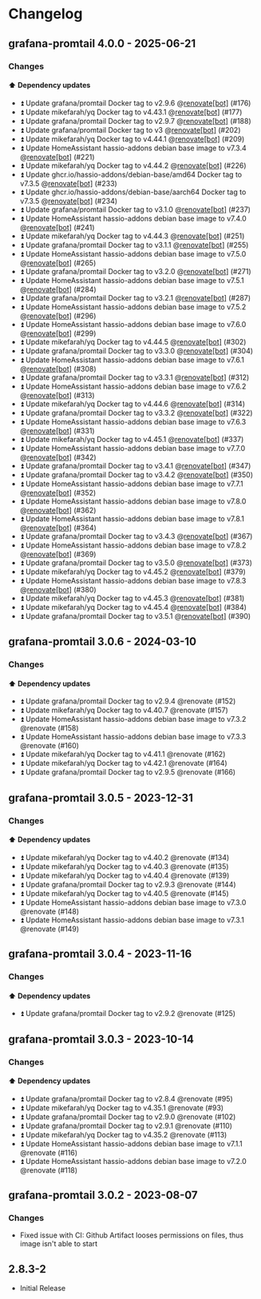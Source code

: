 # Changelog

## grafana-promtail 4.0.0 - 2025-06-21

### Changes

#### ⬆️ Dependency updates

- ⏫ Update grafana/promtail Docker tag to v2.9.6 @[renovate[bot]](https://github.com/apps/renovate) (#176)
- ⏫ Update mikefarah/yq Docker tag to v4.43.1 @[renovate[bot]](https://github.com/apps/renovate) (#177)
- ⏫ Update grafana/promtail Docker tag to v2.9.7 @[renovate[bot]](https://github.com/apps/renovate) (#188)
- ⏫ Update grafana/promtail Docker tag to v3 @[renovate[bot]](https://github.com/apps/renovate) (#202)
- ⏫ Update mikefarah/yq Docker tag to v4.44.1 @[renovate[bot]](https://github.com/apps/renovate) (#209)
- ⏫ Update HomeAssistant hassio-addons debian base image to v7.3.4 @[renovate[bot]](https://github.com/apps/renovate) (#221)
- ⏫ Update mikefarah/yq Docker tag to v4.44.2 @[renovate[bot]](https://github.com/apps/renovate) (#226)
- ⏫ Update ghcr.io/hassio-addons/debian-base/amd64 Docker tag to v7.3.5 @[renovate[bot]](https://github.com/apps/renovate) (#233)
- ⏫ Update ghcr.io/hassio-addons/debian-base/aarch64 Docker tag to v7.3.5 @[renovate[bot]](https://github.com/apps/renovate) (#234)
- ⏫ Update grafana/promtail Docker tag to v3.1.0 @[renovate[bot]](https://github.com/apps/renovate) (#237)
- ⏫ Update HomeAssistant hassio-addons debian base image to v7.4.0 @[renovate[bot]](https://github.com/apps/renovate) (#241)
- ⏫ Update mikefarah/yq Docker tag to v4.44.3 @[renovate[bot]](https://github.com/apps/renovate) (#251)
- ⏫ Update grafana/promtail Docker tag to v3.1.1 @[renovate[bot]](https://github.com/apps/renovate) (#255)
- ⏫ Update HomeAssistant hassio-addons debian base image to v7.5.0 @[renovate[bot]](https://github.com/apps/renovate) (#265)
- ⏫ Update grafana/promtail Docker tag to v3.2.0 @[renovate[bot]](https://github.com/apps/renovate) (#271)
- ⏫ Update HomeAssistant hassio-addons debian base image to v7.5.1 @[renovate[bot]](https://github.com/apps/renovate) (#284)
- ⏫ Update grafana/promtail Docker tag to v3.2.1 @[renovate[bot]](https://github.com/apps/renovate) (#287)
- ⏫ Update HomeAssistant hassio-addons debian base image to v7.5.2 @[renovate[bot]](https://github.com/apps/renovate) (#296)
- ⏫ Update HomeAssistant hassio-addons debian base image to v7.6.0 @[renovate[bot]](https://github.com/apps/renovate) (#299)
- ⏫ Update mikefarah/yq Docker tag to v4.44.5 @[renovate[bot]](https://github.com/apps/renovate) (#302)
- ⏫ Update grafana/promtail Docker tag to v3.3.0 @[renovate[bot]](https://github.com/apps/renovate) (#304)
- ⏫ Update HomeAssistant hassio-addons debian base image to v7.6.1 @[renovate[bot]](https://github.com/apps/renovate) (#308)
- ⏫ Update grafana/promtail Docker tag to v3.3.1 @[renovate[bot]](https://github.com/apps/renovate) (#312)
- ⏫ Update HomeAssistant hassio-addons debian base image to v7.6.2 @[renovate[bot]](https://github.com/apps/renovate) (#313)
- ⏫ Update mikefarah/yq Docker tag to v4.44.6 @[renovate[bot]](https://github.com/apps/renovate) (#314)
- ⏫ Update grafana/promtail Docker tag to v3.3.2 @[renovate[bot]](https://github.com/apps/renovate) (#322)
- ⏫ Update HomeAssistant hassio-addons debian base image to v7.6.3 @[renovate[bot]](https://github.com/apps/renovate) (#331)
- ⏫ Update mikefarah/yq Docker tag to v4.45.1 @[renovate[bot]](https://github.com/apps/renovate) (#337)
- ⏫ Update HomeAssistant hassio-addons debian base image to v7.7.0 @[renovate[bot]](https://github.com/apps/renovate) (#342)
- ⏫ Update grafana/promtail Docker tag to v3.4.1 @[renovate[bot]](https://github.com/apps/renovate) (#347)
- ⏫ Update grafana/promtail Docker tag to v3.4.2 @[renovate[bot]](https://github.com/apps/renovate) (#350)
- ⏫ Update HomeAssistant hassio-addons debian base image to v7.7.1 @[renovate[bot]](https://github.com/apps/renovate) (#352)
- ⏫ Update HomeAssistant hassio-addons debian base image to v7.8.0 @[renovate[bot]](https://github.com/apps/renovate) (#362)
- ⏫ Update HomeAssistant hassio-addons debian base image to v7.8.1 @[renovate[bot]](https://github.com/apps/renovate) (#364)
- ⏫ Update grafana/promtail Docker tag to v3.4.3 @[renovate[bot]](https://github.com/apps/renovate) (#367)
- ⏫ Update HomeAssistant hassio-addons debian base image to v7.8.2 @[renovate[bot]](https://github.com/apps/renovate) (#369)
- ⏫ Update grafana/promtail Docker tag to v3.5.0 @[renovate[bot]](https://github.com/apps/renovate) (#373)
- ⏫ Update mikefarah/yq Docker tag to v4.45.2 @[renovate[bot]](https://github.com/apps/renovate) (#379)
- ⏫ Update HomeAssistant hassio-addons debian base image to v7.8.3 @[renovate[bot]](https://github.com/apps/renovate) (#380)
- ⏫ Update mikefarah/yq Docker tag to v4.45.3 @[renovate[bot]](https://github.com/apps/renovate) (#381)
- ⏫ Update mikefarah/yq Docker tag to v4.45.4 @[renovate[bot]](https://github.com/apps/renovate) (#384)
- ⏫ Update grafana/promtail Docker tag to v3.5.1 @[renovate[bot]](https://github.com/apps/renovate) (#390)

## grafana-promtail 3.0.6 - 2024-03-10

### Changes

#### ⬆️ Dependency updates

- ⏫ Update grafana/promtail Docker tag to v2.9.4 @renovate (#152)
- ⏫ Update mikefarah/yq Docker tag to v4.40.7 @renovate (#157)
- ⏫ Update HomeAssistant hassio-addons debian base image to v7.3.2 @renovate (#158)
- ⏫ Update HomeAssistant hassio-addons debian base image to v7.3.3 @renovate (#160)
- ⏫ Update mikefarah/yq Docker tag to v4.41.1 @renovate (#162)
- ⏫ Update mikefarah/yq Docker tag to v4.42.1 @renovate (#164)
- ⏫ Update grafana/promtail Docker tag to v2.9.5 @renovate (#166)

## grafana-promtail 3.0.5 - 2023-12-31

### Changes

#### ⬆️ Dependency updates

- ⏫ Update mikefarah/yq Docker tag to v4.40.2 @renovate (#134)
- ⏫ Update mikefarah/yq Docker tag to v4.40.3 @renovate (#135)
- ⏫ Update mikefarah/yq Docker tag to v4.40.4 @renovate (#139)
- ⏫ Update grafana/promtail Docker tag to v2.9.3 @renovate (#144)
- ⏫ Update mikefarah/yq Docker tag to v4.40.5 @renovate (#145)
- ⏫ Update HomeAssistant hassio-addons debian base image to v7.3.0 @renovate (#148)
- ⏫ Update HomeAssistant hassio-addons debian base image to v7.3.1 @renovate (#149)

## grafana-promtail 3.0.4 - 2023-11-16

### Changes

#### ⬆️ Dependency updates

- ⏫ Update grafana/promtail Docker tag to v2.9.2 @renovate (#125)

## grafana-promtail 3.0.3 - 2023-10-14

### Changes

#### ⬆️ Dependency updates

- ⏫ Update grafana/promtail Docker tag to v2.8.4 @renovate (#95)
- ⏫ Update mikefarah/yq Docker tag to v4.35.1 @renovate (#93)
- ⏫ Update grafana/promtail Docker tag to v2.9.0 @renovate (#102)
- ⏫ Update grafana/promtail Docker tag to v2.9.1 @renovate (#110)
- ⏫ Update mikefarah/yq Docker tag to v4.35.2 @renovate (#113)
- ⏫ Update HomeAssistant hassio-addons debian base image to v7.1.1 @renovate (#116)
- ⏫ Update HomeAssistant hassio-addons debian base image to v7.2.0 @renovate (#118)

## grafana-promtail 3.0.2 - 2023-08-07

### Changes

- Fixed issue with CI: Github Artifact looses permissions on files, thus image isn't able to start

## 2.8.3-2

- Initial Release
